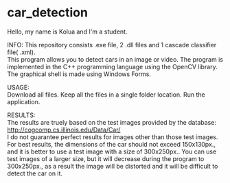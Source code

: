 # car_detection

Hello, my name is Kolua and I'm a student.

INFO: 
This repository consists .exe file, 2 .dll files and 1 cascade classifier file( .xml).  
This program allows you to detect cars in an image or video. The program is implemented in the C++ programming language using the OpenCV library. The graphical shell is made using Windows Forms.  

USAGE:  
Download all files. 
Keep all the files in a single folder location. 
Run the application.  

RESULTS:  
The results are truely based on the test images provided by the database: http://cogcomp.cs.illinois.edu/Data/Car/      
I do not guarantee perfect results for images other than those test images. 
For best results, the dimensions of the car should not exceed 150x130px., and it is better to use a test image with a size of 300x250px.. You can use test images of a larger size, but it will decrease during the program to 300x250px., as a result the image will be distorted and it will be difficult to detect the car on it.  
